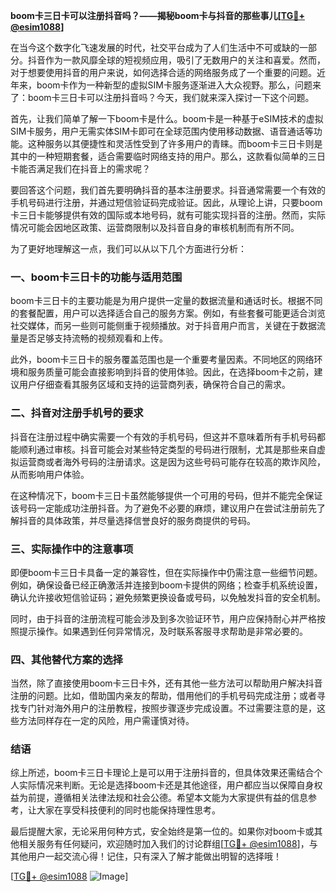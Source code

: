 **boom卡三日卡可以注册抖音吗？——揭秘boom卡与抖音的那些事儿[[TG💪+ @esim1088](https://t.me/s/esim1088)]**

在当今这个数字化飞速发展的时代，社交平台成为了人们生活中不可或缺的一部分。抖音作为一款风靡全球的短视频应用，吸引了无数用户的关注和喜爱。然而，对于想要使用抖音的用户来说，如何选择合适的网络服务成了一个重要的问题。近年来，boom卡作为一种新型的虚拟SIM卡服务逐渐进入大众视野。那么，问题来了：boom卡三日卡可以注册抖音吗？今天，我们就来深入探讨一下这个问题。

首先，让我们简单了解一下boom卡是什么。boom卡是一种基于eSIM技术的虚拟SIM卡服务，用户无需实体SIM卡即可在全球范围内使用移动数据、语音通话等功能。这种服务以其便捷性和灵活性受到了许多用户的青睐。而boom卡三日卡则是其中的一种短期套餐，适合需要临时网络支持的用户。那么，这款看似简单的三日卡能否满足我们在抖音上的需求呢？

要回答这个问题，我们首先要明确抖音的基本注册要求。抖音通常需要一个有效的手机号码进行注册，并通过短信验证码完成验证。因此，从理论上讲，只要boom卡三日卡能够提供有效的国际或本地号码，就有可能实现抖音的注册。然而，实际情况可能会因地区政策、运营商限制以及抖音自身的审核机制而有所不同。

为了更好地理解这一点，我们可以从以下几个方面进行分析：

### 一、boom卡三日卡的功能与适用范围

boom卡三日卡的主要功能是为用户提供一定量的数据流量和通话时长。根据不同的套餐配置，用户可以选择适合自己的服务方案。例如，有些套餐可能更适合浏览社交媒体，而另一些则可能侧重于视频播放。对于抖音用户而言，关键在于数据流量是否足够支持流畅的视频观看和上传。

此外，boom卡三日卡的服务覆盖范围也是一个重要考量因素。不同地区的网络环境和服务质量可能会直接影响到抖音的使用体验。因此，在选择boom卡之前，建议用户仔细查看其服务区域和支持的运营商列表，确保符合自己的需求。

### 二、抖音对注册手机号的要求

抖音在注册过程中确实需要一个有效的手机号码，但这并不意味着所有手机号码都能顺利通过审核。抖音可能会对某些特定类型的号码进行限制，尤其是那些来自虚拟运营商或者海外号码的注册请求。这是因为这些号码可能存在较高的欺诈风险，从而影响用户体验。

在这种情况下，boom卡三日卡虽然能够提供一个可用的号码，但并不能完全保证该号码一定能成功注册抖音。为了避免不必要的麻烦，建议用户在尝试注册前先了解抖音的具体政策，并尽量选择信誉良好的服务商提供的号码。

### 三、实际操作中的注意事项

即便boom卡三日卡具备一定的兼容性，但在实际操作中仍需注意一些细节问题。例如，确保设备已经正确激活并连接到boom卡提供的网络；检查手机系统设置，确认允许接收短信验证码；避免频繁更换设备或号码，以免触发抖音的安全机制。

同时，由于抖音的注册流程可能会涉及到多次验证环节，用户应保持耐心并严格按照提示操作。如果遇到任何异常情况，及时联系客服寻求帮助是非常必要的。

### 四、其他替代方案的选择

当然，除了直接使用boom卡三日卡外，还有其他一些方法可以帮助用户解决抖音注册的问题。比如，借助国内亲友的帮助，借用他们的手机号码完成注册；或者寻找专门针对海外用户的注册教程，按照步骤逐步完成设置。不过需要注意的是，这些方法同样存在一定的风险，用户需谨慎对待。

### 结语

综上所述，boom卡三日卡理论上是可以用于注册抖音的，但具体效果还需结合个人实际情况来判断。无论是选择boom卡还是其他途径，用户都应当以保障自身权益为前提，遵循相关法律法规和社会公德。希望本文能为大家提供有益的信息参考，让大家在享受科技便利的同时也能保持理性思考。

最后提醒大家，无论采用何种方式，安全始终是第一位的。如果你对boom卡或其他相关服务有任何疑问，欢迎随时加入我们的讨论群组[[TG💪+ @esim1088](https://t.me/s/esim1088)]，与其他用户一起交流心得！记住，只有深入了解才能做出明智的选择哦！

[[TG💪+ @esim1088](https://t.me/s/esim1088) ![Image](https://i.postimg.cc/4NQfJmqS/Snipaste-2025-05-13-00-14-12.png)]
